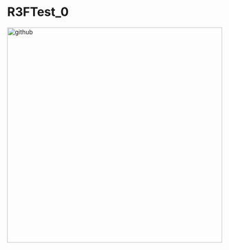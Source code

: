 # R3FTest_0

<img width="500" alt = "github" src = "https://github.com/taehoony123/R3FTest_0/assets/164149952/0456b5bb-a0d0-4bbc-9e91-a7a5c552b624">
